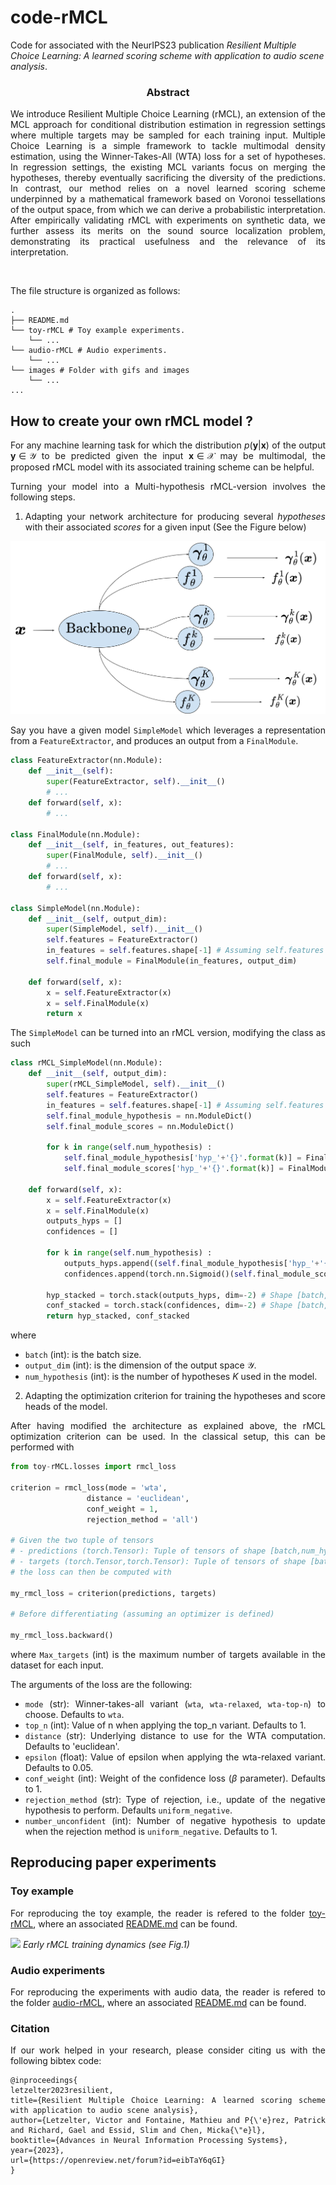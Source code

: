 # code-rMCL

Code for associated with the NeurIPS23 publication *Resilient Multiple Choice Learning: A learned scoring scheme with application to audio scene analysis*.

<div align="center"> <h3> Abstract </h3>  </div>
<div align="justify">

We introduce Resilient Multiple Choice Learning (rMCL), an extension of the MCL approach for conditional distribution estimation in regression settings where multiple targets may be sampled for each training input. Multiple Choice Learning is a simple framework to tackle multimodal density estimation, using the Winner-Takes-All (WTA) loss for a set of hypotheses. In regression settings, the existing MCL variants focus on merging the hypotheses, thereby eventually sacrificing the diversity of the predictions. In contrast, our method relies on a novel learned scoring scheme underpinned by a mathematical framework based on Voronoi tessellations of the output space, from which we can derive a probabilistic interpretation. After empirically validating rMCL with experiments on synthetic data, we further assess its merits on the sound source localization problem, demonstrating its practical usefulness and the relevance of its interpretation.

</br>

The file structure is organized as follows:
```
.
├── README.md
└── toy-rMCL # Toy example experiments.
    └── ...
└── audio-rMCL # Audio experiments.
    └── ...
└── images # Folder with gifs and images
    └── ...
...
```

## How to create your own rMCL model ? 

For any machine learning task for which the distribution $p(\boldsymbol{y}|\boldsymbol{x})$ of the output $\boldsymbol{y} \in \mathcal{Y}$ to be predicted given the input $\boldsymbol{x} \in \mathcal{X}$ may be multimodal, the proposed rMCL model with its associated training scheme can be helpful. 

Turning your model into a Multi-hypothesis rMCL-version involves the following steps.

1. Adapting your network architecture for producing several *hypotheses* with their associated *scores* for a given input (See the Figure below)

![rMCL model](images/architecture_rMCL.png)

Say you have a given model `SimpleModel` which leverages a representation from a `FeatureExtractor`, and produces an output from a `FinalModule`.

```python
class FeatureExtractor(nn.Module):
    def __init__(self):
        super(FeatureExtractor, self).__init__()
        # ... 
    def forward(self, x):
        # ...

class FinalModule(nn.Module):
    def __init__(self, in_features, out_features):
        super(FinalModule, self).__init__()
        # ...
    def forward(self, x):
        # ...

class SimpleModel(nn.Module): 
    def __init__(self, output_dim):
        super(SimpleModel, self).__init__()
        self.features = FeatureExtractor()
        in_features = self.features.shape[-1] # Assuming self.features of shape [batch,in_features]
        self.final_module = FinalModule(in_features, output_dim)

    def forward(self, x):
        x = self.FeatureExtractor(x)
        x = self.FinalModule(x)
        return x
```

The `SimpleModel` can be turned into an rMCL version, modifying the class as such  

``` python
class rMCL_SimpleModel(nn.Module):
    def __init__(self, output_dim):
        super(rMCL_SimpleModel, self).__init__()
        self.features = FeatureExtractor()
        in_features = self.features.shape[-1] # Assuming self.features of shape [batch,in_features]
        self.final_module_hypothesis = nn.ModuleDict()
        self.final_module_scores = nn.ModuleDict()

        for k in range(self.num_hypothesis) :  
            self.final_module_hypothesis['hyp_'+'{}'.format(k)] = FinalModule(in_features=in_features, out_features=output_dim)
            self.final_module_scores['hyp_'+'{}'.format(k)] = FinalModule(in_features=in_features, out_features=1)
        
    def forward(self, x):
        x = self.FeatureExtractor(x)
        x = self.FinalModule(x)
        outputs_hyps = []
        confidences = []
        
        for k in range(self.num_hypothesis) :
            outputs_hyps.append((self.final_module_hypothesis['hyp_'+'{}'.format(k)](x))) # Shape [batch,output_dim]
            confidences.append(torch.nn.Sigmoid()(self.final_module_scores['hyp_'+'{}'.format(k)](x)))# Shape [batch,1]

        hyp_stacked = torch.stack(outputs_hyps, dim=-2) # Shape [batch,num_hypothesis,output_dim]
        conf_stacked = torch.stack(confidences, dim=-2) # Shape [batch,num_hypothesis,1]
        return hyp_stacked, conf_stacked 
```

where

* `batch` (int): is the batch size. 
* `output_dim` (int): is the dimension of the output space $\mathcal{Y}$.
* `num_hypothesis` (int): is the number of hypotheses $K$ used in the model.

2. Adapting the optimization criterion for training the hypotheses and score heads of the model.

After having modified the architecture as explained above, the rMCL optimization criterion can be used. In the classical setup, this can be performed with

```python
from toy-rMCL.losses import rmcl_loss

criterion = rmcl_loss(mode = 'wta',
                 distance = 'euclidean',
                 conf_weight = 1,
                 rejection_method = 'all')

# Given the two tuple of tensors 
# - predictions (torch.Tensor): Tuple of tensors of shape [batch,num_hypothesis,output_dim],[batch,num_hypothesis,1]
# - targets (torch.Tensor,torch.Tensor): Tuple of tensors of shape [batch,Max_targets],[batch,Max_targets,output_dim]
# the loss can then be computed with 

my_rmcl_loss = criterion(predictions, targets)

# Before differentiating (assuming an optimizer is defined)

my_rmcl_loss.backward()
```
where `Max_targets` (int) is the maximum number of targets available in the dataset for each input.

The arguments of the loss are the following:

* `mode` (str): Winner-takes-all variant (`wta`, `wta-relaxed`, `wta-top-n`) to choose. Defaults to `wta`.
* `top_n` (int): Value of n when applying the top_n variant. Defaults to 1.
* `distance` (str): Underlying distance to use for the WTA computation. Defaults to 'euclidean'.
* `epsilon` (float): Value of epsilon when applying the wta-relaxed variant. Defaults to 0.05.
* `conf_weight` (int): Weight of the confidence loss ($\beta$ parameter). Defaults to 1.
*  `rejection_method` (str): Type of rejection, i.e., update of the negative hypothesis to perform. Defaults `uniform_negative`.
* `number_unconfident` (int): Number of negative hypothesis to update when the rejection method is `uniform_negative`. Defaults to 1.

## Reproducing paper experiments

### Toy example

For reproducing the toy example, the reader is refered to the folder [toy-rMCL](toy-rMCL), where an associated [README.md](toy-rMCL/README.md) can be found.  

![](images/training_dynamics.gif)
*Early rMCL training dynamics (see Fig.1)*

### Audio experiments

For reproducing the experiments with audio data, the reader is refered to the folder [audio-rMCL](audio-rMCL), where an associated [README.md](audio-rMCL/README.md) can be found. 

### Citation 

If our work helped in your research, please consider citing us with the following bibtex code:

```
@inproceedings{
letzelter2023resilient,
title={Resilient Multiple Choice Learning: A learned scoring scheme with application to audio scene analysis},
author={Letzelter, Victor and Fontaine, Mathieu and P{\'e}rez, Patrick and Richard, Gael and Essid, Slim and Chen, Micka{\"e}l},
booktitle={Advances in Neural Information Processing Systems},
year={2023},
url={https://openreview.net/forum?id=eibTaY6qGI}
}
```